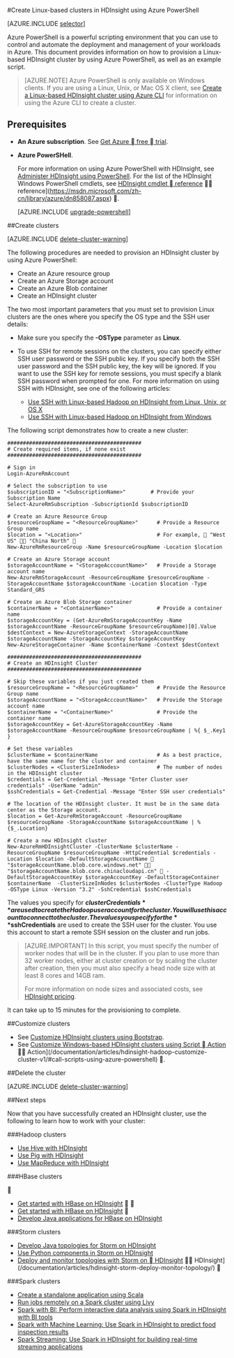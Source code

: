 <!-- not suitable for Mooncake -->

<properties
   	pageTitle="Create Hadoop, HBase, Storm, or Spark clusters on Linux in HDInsight using Azure PowerShell | Microsoft Azure"
   	description="Learn how to create Hadoop, HBase, Storm, or Spark clusters on Linux for HDInsight using Azure PowerShell."
   	services="hdinsight"
   	documentationCenter=""
   	authors="nitinme"
   	manager="paulettm"
   	editor="cgronlun"
	tags="azure-portal"/>

<tags
	ms.service="hdinsight"
	ms.date="05/18/2016"
	wacn.date=""/>

#Create Linux-based clusters in HDInsight using Azure PowerShell

[AZURE.INCLUDE [selector](../includes/hdinsight-selector-create-clusters.md)]

Azure PowerShell is a powerful scripting environment that you can use to control and automate the deployment and management of your workloads in Azure. This document provides information on how to provision a Linux-based HDInsight cluster by using Azure PowerShell, as well as an example script.

> [AZURE.NOTE] Azure PowerShell is only available on Windows clients. If you are using a Linux, Unix, or Mac OS X client, see [Create a Linux-based HDInsight cluster using Azure CLI](/documentation/articles/hdinsight-hadoop-create-linux-clusters-azure-cli/) for information on using the Azure CLI to create a cluster.

## Prerequisites

- **An Azure subscription**. See [Get Azure  free  trial](/pricing/1rmb-trial/).

- __Azure PowerSHell__.

    For more information on using Azure PowerShell with HDInsight, see [Administer HDInsight using PowerShell](/documentation/articles/hdinsight-administer-use-powershell/). For the list of the HDInsight Windows PowerShell cmdlets, see [HDInsight cmdlet  reference](https://msdn.microsoft.com/library/azure/dn858087.aspx)  reference](https://msdn.microsoft.com/zh-cn/library/azure/dn858087.aspx) .
    
    [AZURE.INCLUDE [upgrade-powershell](../includes/hdinsight-use-latest-powershell.md)]

##Create clusters

[AZURE.INCLUDE [delete-cluster-warning](../includes/hdinsight-delete-cluster-warning.md)]

The following procedures are needed to provision an HDInsight cluster by using Azure PowerShell:

- Create an Azure resource group
- Create an Azure Storage account
- Create an Azure Blob container
- Create an HDInsight cluster

The two most important parameters that you must set to provision Linux clusters are the ones where you specify the OS type and the SSH user details:

- Make sure you specify the **-OSType** parameter as **Linux**.
- To use SSH for remote sessions on the clusters, you can specify either SSH user password or the SSH public key. If you specify both the SSH user password and the SSH public key, the key will be ignored. If you want to use the SSH key for remote sessions, you must specify a blank SSH password when prompted for one. For more information on using SSH with HDInsight, see one of the following articles:
    
    * [Use SSH with Linux-based Hadoop on HDInsight from Linux, Unix, or OS X](/documentation/articles/hdinsight-hadoop-linux-use-ssh-unix/)
    * [Use SSH with Linux-based Hadoop on HDInsight from Windows](/documentation/articles/hdinsight-hadoop-linux-use-ssh-windows/)

The following script demonstrates how to create a new cluster:

    ###########################################
    # Create required items, if none exist
    ###########################################

    # Sign in
    Login-AzureRmAccount

    # Select the subscription to use
    $subscriptionID = "<SubscriptionName>"        # Provide your Subscription Name
    Select-AzureRmSubscription -SubscriptionId $subscriptionID

    # Create an Azure Resource Group
    $resourceGroupName = "<ResourceGroupName>"      # Provide a Resource Group name
    $location = "<Location>"                        # For example,  "West US"  "China North" 
    New-AzureRmResourceGroup -Name $resourceGroupName -Location $location

    # Create an Azure Storage account
    $storageAccountName = "<StorageAcccountName>"   # Provide a Storage account name
    New-AzureRmStorageAccount -ResourceGroupName $resourceGroupName -StorageAccountName $storageAccountName -Location $location -Type Standard_GRS

    # Create an Azure Blob Storage container
    $containerName = "<ContainerName>"              # Provide a container name
    $storageAccountKey = (Get-AzureRmStorageAccountKey -Name $storageAccountName -ResourceGroupName $resourceGroupName)[0].Value
    $destContext = New-AzureStorageContext -StorageAccountName $storageAccountName -StorageAccountKey $storageAccountKey
    New-AzureStorageContainer -Name $containerName -Context $destContext

    ###########################################
    # Create an HDInsight Cluster
    ###########################################

    # Skip these variables if you just created them
    $resourceGroupName = "<ResourceGroupName>"      # Provide the Resource Group name
    $storageAccountName = "<StorageAcccountName>"   # Provide the Storage account name
    $containerName = "<ContainerName>"              # Provide the container name
    $storageAccountKey = Get-AzureStorageAccountKey -Name $storageAccountName -ResourceGroupName $resourceGroupName | %{ $_.Key1 }

    # Set these variables
    $clusterName = $containerName           		# As a best practice, have the same name for the cluster and container
    $clusterNodes = <ClusterSizeInNodes>    		# The number of nodes in the HDInsight cluster
    $credentials = Get-Credential -Message "Enter Cluster user credentials" -UserName "admin"
    $sshCredentials = Get-Credential -Message "Enter SSH user credentials"

    # The location of the HDInsight cluster. It must be in the same data center as the Storage account.
    $location = Get-AzureRmStorageAccount -ResourceGroupName $resourceGroupName -StorageAccountName $storageAccountName | %{$_.Location}

    # Create a new HDInsight cluster
    New-AzureRmHDInsightCluster -ClusterName $clusterName -ResourceGroupName $resourceGroupName -HttpCredential $credentials -Location $location -DefaultStorageAccountName  "$storageAccountName.blob.core.windows.net"  "$storageAccountName.blob.core.chinacloudapi.cn"  -DefaultStorageAccountKey $storageAccountKey -DefaultStorageContainer $containerName  -ClusterSizeInNodes $clusterNodes -ClusterType Hadoop -OSType Linux -Version "3.2" -SshCredential $sshCredentials

The values you specify for **$clusterCredentials** are used to create the Hadoop user account for the cluster. You will use this account to connect to the cluster. The values you specify for the **$sshCredentials** are used to create the SSH user for the cluster. You use this account to start a remote SSH session on the cluster and run jobs.

> [AZURE.IMPORTANT] In this script, you must specify the number of worker nodes that will be in the cluster. If you plan to use more than 32 worker nodes, either at cluster creation or by scaling the cluster after creation, then you must also specify a head node size with at least 8 cores and 14GB ram.
>
> For more information on node sizes and associated costs, see [HDInsight pricing](/home/features/hdinsight/pricing/).

It can take up to 15 minutes for the provisioning to complete.

##Customize clusters

- See [Customize HDInsight clusters using Bootstrap](/documentation/articles/hdinsight-hadoop-customize-cluster-bootstrap/#use-azure-powershell).
- See [Customize Windows-based HDInsight clusters using Script  Action](/documentation/articles/hdinsight-hadoop-customize-cluster/#call-scripts-using-azure-powershell)  Action](/documentation/articles/hdinsight-hadoop-customize-cluster-v1/#call-scripts-using-azure-powershell) .

##Delete the cluster

[AZURE.INCLUDE [delete-cluster-warning](../includes/hdinsight-delete-cluster-warning.md)]

##Next steps

Now that you have successfully created an HDInsight cluster, use the following to learn how to work with your cluster:

###Hadoop clusters

* [Use Hive with HDInsight](/documentation/articles/hdinsight-use-hive/)
* [Use Pig with HDInsight](/documentation/articles/hdinsight-use-pig/)
* [Use MapReduce with HDInsight](/documentation/articles/hdinsight-use-mapreduce/)

###HBase clusters


* [Get started with HBase on HDInsight](/documentation/articles/hdinsight-hbase-tutorial-get-started-linux/)


* [Get started with HBase on HDInsight](/documentation/articles/hdinsight-hbase-tutorial-get-started-v1/)

* [Develop Java applications for HBase on HDInsight](/documentation/articles/hdinsight-hbase-build-java-maven-linux/)

###Storm clusters

* [Develop Java topologies for Storm on HDInsight](/documentation/articles/hdinsight-storm-develop-java-topology/)
* [Use Python components in Storm on HDInsight](/documentation/articles/hdinsight-storm-develop-python-topology/)
* [Deploy and monitor topologies with Storm on  HDInsight](/documentation/articles/hdinsight-storm-deploy-monitor-topology-linux/)  HDInsight](/documentation/articles/hdinsight-storm-deploy-monitor-topology/) 

###Spark clusters

* [Create a standalone application using Scala](/documentation/articles/hdinsight-apache-spark-create-standalone-application/)
* [Run jobs remotely on a Spark cluster using Livy](/documentation/articles/hdinsight-apache-spark-livy-rest-interface/)
* [Spark with BI: Perform interactive data analysis using Spark in HDInsight with BI tools](/documentation/articles/hdinsight-apache-spark-use-bi-tools/)
* [Spark with Machine Learning: Use Spark in HDInsight to predict food inspection results](/documentation/articles/hdinsight-apache-spark-machine-learning-mllib-ipython/)
* [Spark Streaming: Use Spark in HDInsight for building real-time streaming applications](/documentation/articles/hdinsight-apache-spark-eventhub-streaming/)
